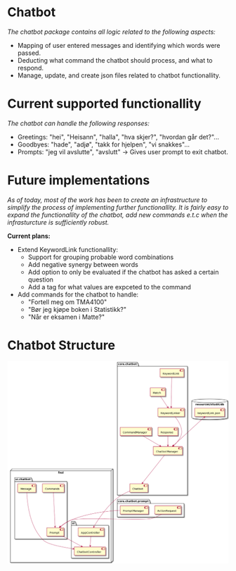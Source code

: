 # Chatbot

*The chatbot package contains all logic related to the following aspects:*
*  Mapping of user entered messages and identifying which words were passed.
*  Deducting what command the chatbot should process, and what to respond.
*  Manage, update, and create json files related to chatbot functionallity.

# Current supported functionallity

*The chatbot can handle the following responses:*
*  Greetings: "hei", "Heisann", "halla", "hva skjer?", "hvordan går det?"...
*  Goodbyes: "hade", "adjø", "takk for hjelpen", "vi snakkes"...
*  Prompts: "jeg vil avslutte", "avslutt" -> Gives user prompt to exit chatbot.

# Future implementations

*As of today, most of the work has been to create an infrastructure to simplify
the process of implementing further functionallity. It is fairly easy to expand
the functionallity of the chatbot, add new commands e.t.c when the infrasturcture
is sufficiently robust.*

**Current plans:**
*  Extend KeywordLink functionallity:
    *  Support for grouping probable word combinations
    *  Add negative synergy between words
    *  Add option to only be evaluated if the chatbot has asked a certain question
    *  Add a tag for what values are expceted to the command
*  Add commands for the chatbot to handle:
    * "Fortell meg om TMA4100"
    * "Bør jeg kjøpe boken i Statistikk?"
    * "Når er eksamen i Matte?"

# Chatbot Structure
![alt text](architecture.png "Chatbot Structure")
